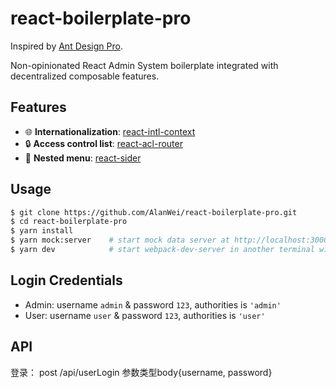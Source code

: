 # react-boilerplate-pro

Inspired by [Ant Design Pro](https://pro.ant.design/).

Non-opinionated React Admin System boilerplate integrated with decentralized composable features.

## Features
* :globe_with_meridians: **Internationalization**: [react-intl-context](https://github.com/AlanWei/react-intl-context)
* :lock: **Access control list**: [react-acl-router](https://github.com/AlanWei/react-acl-router)
* :memo: **Nested menu**: [react-sider](https://github.com/AlanWei/react-sider)

## Usage
```bash
$ git clone https://github.com/AlanWei/react-boilerplate-pro.git
$ cd react-boilerplate-pro
$ yarn install
$ yarn mock:server    # start mock data server at http://localhost:3000, npm run mock:server also works
$ yarn dev            # start webpack-dev-server in another terminal window at http://localhost:8080, npm run dev also works
```

## Login Credentials
* Admin: username `admin` & password `123`, authorities is `'admin'`
* User: username `user` & password `123`, authorities is `'user'`


## API
登录： post  /api/userLogin  参数类型body{username, password}